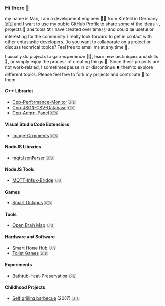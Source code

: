 ### Hi there 👋

my name is Max, I am a development engineer 👨‍🔬 from Krefeld in Germany 🇩🇪 and I want to use my public GitHub Profile to share some of the ideas 💡, projects 🔬 and tools 🛠️ I have created over time 🕑 and could be useful or interesting for the community. I really look forward to get in contact with other entusiastic developers. Do you want to collaborate on a project or discuss technical topics? Feel free to email me at any time 📧.

I usually do projects to gain experience 👨‍🎓, learn new techniques and skills 🌱, or simply enjoy the process of creating things 🤩. Since these projects are not work-related, I sometimes pause ⏸️ or discontinue ⏹️ them to explore different topics. Please feel free to fork my projects and contribute 🤝 to them.

#### C++ Libraries

- [Cpp-Performance-Monitor](https://github.com/mgiesen/Cpp-Performance-Monitor) 🇺🇸
- [Cpp-JSON-CSV-Database](https://github.com/mgiesen/Cpp-JSON-CSV-Database) 🇺🇸
- [Cpp-Admin-Panel](https://github.com/mgiesen/Cpp-Admin-Panel) 🇺🇸

#### Visual Studio Code Extensions

- [Image-Comments](https://github.com/mgiesen/Image-Comments) 🇺🇸

#### NodeJS Libraries

- [mqttJsonParser](https://github.com/mgiesen/mqttJsonParser) 🇺🇸

#### NodeJS Tools

- [MQTT-Influx-Bridge](https://github.com/mgiesen/MQTT-Influx-Bridge) 🇺🇸

#### Games

- [Smart Octopus](https://github.com/mgiesen/Smart-Octopus) 🇺🇸

#### Tools

- [Open Brain Map](https://github.com/mgiesen/Open-Brain-Map) 🇺🇸

#### Hardware and Software

- [Smart Home Hub](https://github.com/mgiesen/Smart-Home-Hub) 🇺🇸
- [Toilet Games](https://github.com/mgiesen/Toilet-Games) 🇺🇸

#### Experiments
- [Bathtub-Heat-Preservation](https://github.com/mgiesen/Bathtub-Heat-Preservation) 🇩🇪

#### Childhood Projects

- [Self grilling barbecue](https://github.com/mgiesen/Self-Grilling-Barbecue) (2007) 🇺🇸

<!--
### Contact

<a href="https://www.linkedin.com/in/maximilian-giesen/" target="_blank"> <img src="https://upload.wikimedia.org/wikipedia/commons/c/ca/LinkedIn_logo_initials.png" align="left" alt="LinkedIn" height='30px'/> </a>
<a href="mailto:mgiesengithub@icloud.com" target="_blank"><img align="left" alt="Mail" height ="30px" src="https://upload.wikimedia.org/wikipedia/commons/thumb/d/df/Microsoft_Office_Outlook_%282018–present%29.svg/1024px-Microsoft_Office_Outlook_%282018–present%29.svg.png"></a>
-->

<!--
**mgiesen/mgiesen** is a ✨ _special_ ✨ repository because its `README.md` (this file) appears on your GitHub profile.

Here are some ideas to get you started:

- 🔭 I’m currently working on ...
- 🌱 I’m currently learning ...
- 👯 I’m looking to collaborate on ...
- 🤔 I’m looking for help with ...
- 💬 Ask me about ...
- 📫 How to reach me: ...
- 😄 Pronouns: ...
- ⚡ Fun fact: ...
-->
